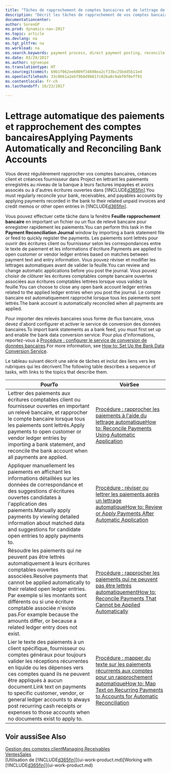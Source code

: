 ```yaml
---
title: "Tâches de rapprochement de comptes bancaires et de lettrage de paiements d'écritures connexes"
description: "Décrit les tâches de rapprochement de vos comptes bancaires, client, et fournisseur, valider des règlements ou des frais, et lettrer des paiements automatiquement."
documentationcenter: 
author: SorenGP
ms.prod: dynamics-nav-2017
ms.topic: article
ms.devlang: na
ms.tgt_pltfrm: na
ms.workload: na
ms.search.keywords: payment process, direct payment posting, reconcile payment, expenses, cash receipts
ms.date: 03/29/2017
ms.author: sgroespe
ms.translationtype: HT
ms.sourcegitcommit: b9b1f062ee6009f34698ea2cf33bc25bdd5b11e4
ms.openlocfilehash: 33c0661a2ebf9b8d9b817c026a8c9abf0f0eff91
ms.contentlocale: fr-ch
ms.lasthandoff: 10/23/2017

---
```

# <a name="applying-payments-automatically-and-reconciling-bank-accounts"></a><span data-ttu-id="6f6fe-103">Lettrage automatique des paiements et rapprochement des comptes bancaires</span><span class="sxs-lookup"><span data-stu-id="6f6fe-103">Applying Payments Automatically and Reconciling Bank Accounts</span></span>
<span data-ttu-id="6f6fe-104">Vous devez régulièrement rapprocher vos comptes bancaires, créances client et créances fournisseur dans Project en lettrant les paiements enregistrés au niveau de la banque à leurs factures impayées et avoirs associés ou à d'autres écritures ouvertes dans [!INCLUDE[d365fin](includes/d365fin_long_md.md)].</span><span class="sxs-lookup"><span data-stu-id="6f6fe-104">You must regularly reconcile your bank, receivables, and payables accounts by applying payments recorded in the bank to their related unpaid invoices and credit memos or other open entries in [!INCLUDE[d365fin](includes/d365fin_long_md.md)].</span></span>  

<span data-ttu-id="6f6fe-105">Vous pouvez effectuer cette tâche dans la fenêtre **Feuille rapprochement bancaire** en important un fichier ou un flux de relevé bancaire pour enregistrer rapidement les paiements.</span><span class="sxs-lookup"><span data-stu-id="6f6fe-105">You can perform this task in the **Payment Reconciliation Journal** window by importing a bank statement file or feed to quickly register the payments.</span></span> <span data-ttu-id="6f6fe-106">Les paiements sont lettrés pour ouvrir des écritures client ou fournisseur selon les correspondances entre le texte de paiement et les informations d'écriture.</span><span class="sxs-lookup"><span data-stu-id="6f6fe-106">Payments are applied to open customer or vendor ledger entries based on matches between payment text and entry information.</span></span> <span data-ttu-id="6f6fe-107">Vous pouvez réviser et modifier les lettrages automatiques avant de valider la feuille.</span><span class="sxs-lookup"><span data-stu-id="6f6fe-107">You can review and change automatic applications before you post the journal.</span></span> <span data-ttu-id="6f6fe-108">Vous pouvez choisir de clôturer les écritures comptables compte bancaire ouvertes associées aux écritures comptables lettrées lorsque vous validez la feuille.</span><span class="sxs-lookup"><span data-stu-id="6f6fe-108">You can choose to close any open bank account ledger entries related to the applied ledger entries when you post the journal.</span></span> <span data-ttu-id="6f6fe-109">Le compte bancaire est automatiquement rapproché lorsque tous les paiements sont lettrés.</span><span class="sxs-lookup"><span data-stu-id="6f6fe-109">The bank account is automatically reconciled when all payments are applied.</span></span>  

<span data-ttu-id="6f6fe-110">Pour importer des relevés bancaires sous forme de flux bancaire, vous devez d'abord configurer et activer le service de conversion des données bancaires.</span><span class="sxs-lookup"><span data-stu-id="6f6fe-110">To import bank statements as a bank feed, you must first set up and enable the bank data conversion service.</span></span> <span data-ttu-id="6f6fe-111">Pour plus d'informations, reportez-vous à [Procédure : configurer le service de conversion de données bancaires](bank-how-setup-bank-data-conversion-service.md).</span><span class="sxs-lookup"><span data-stu-id="6f6fe-111">For more information, see [How to: Set Up the Bank Data Conversion Service](bank-how-setup-bank-data-conversion-service.md).</span></span>  

<span data-ttu-id="6f6fe-112">Le tableau suivant décrit une série de tâches et inclut des liens vers les rubriques qui les décrivent.</span><span class="sxs-lookup"><span data-stu-id="6f6fe-112">The following table describes a sequence of tasks, with links to the topics that describe them.</span></span>  

| <span data-ttu-id="6f6fe-113">Pour</span><span class="sxs-lookup"><span data-stu-id="6f6fe-113">To</span></span> | <span data-ttu-id="6f6fe-114">Voir</span><span class="sxs-lookup"><span data-stu-id="6f6fe-114">See</span></span> |
| --- | --- |
| <span data-ttu-id="6f6fe-115">Lettrer des paiements aux écritures comptables client ou fournisseur ouvertes en important un relevé bancaire, et rapprocher le compte bancaire lorsque tous les paiements sont lettrés.</span><span class="sxs-lookup"><span data-stu-id="6f6fe-115">Apply payments to open customer or vendor ledger entries by importing a bank statement, and reconcile the bank account when all payments are applied.</span></span> |[<span data-ttu-id="6f6fe-116">Procédure : rapprocher les paiements à l'aide du lettrage automatique</span><span class="sxs-lookup"><span data-stu-id="6f6fe-116">How to: Reconcile Payments Using Automatic Application</span></span>](receivables-how-reconcile-payments-auto-application.md) |
| <span data-ttu-id="6f6fe-117">Appliquer manuellement les paiements en affichant les informations détaillées sur les données de correspondance et des suggestions d'écritures ouvertes candidates à l'application des paiements.</span><span class="sxs-lookup"><span data-stu-id="6f6fe-117">Manually apply payments by viewing detailed information about matched data and suggestions for candidate open entries to apply payments to.</span></span> |[<span data-ttu-id="6f6fe-118">Procédure : réviser ou lettrer les paiements après un lettrage automatique</span><span class="sxs-lookup"><span data-stu-id="6f6fe-118">How to: Review or Apply Payments After Automatic Application</span></span>](receivables-how-review-apply-payments-auto-application.md) |
| <span data-ttu-id="6f6fe-119">Résoudre les paiements qui ne peuvent pas être lettrés automatiquement à leurs écritures comptables ouvertes associées.</span><span class="sxs-lookup"><span data-stu-id="6f6fe-119">Resolve payments that cannot be applied automatically to their related open ledger entries.</span></span> <span data-ttu-id="6f6fe-120">Par exemple si les montants sont différents ou si une écriture comptable associée n'existe pas.</span><span class="sxs-lookup"><span data-stu-id="6f6fe-120">For example because the amounts differ, or because a related ledger entry does not exist.</span></span> |[<span data-ttu-id="6f6fe-121">Procédure : rapprocher les paiements qui ne peuvent pas être lettrés automatiquement</span><span class="sxs-lookup"><span data-stu-id="6f6fe-121">How to: Reconcile Payments That Cannot be Applied Automatically</span></span>](receivables-how-reconcile-payments-cannot-apply-auto.md) |
| <span data-ttu-id="6f6fe-122">Lier le texte des paiements à un client spécifique, fournisseur ou comptes généraux pour toujours valider les réceptions récurrentes en liquide ou les dépenses vers ces comptes quand ils ne peuvent être appliqués à aucun document.</span><span class="sxs-lookup"><span data-stu-id="6f6fe-122">Link text on payments to specific customer, vendor, or general ledger accounts to always post recurring cash receipts or expenses to those accounts when no documents exist to apply to.</span></span> |[<span data-ttu-id="6f6fe-123">Procédure : mapper du texte sur les paiements récurrents aux comptes pour un rapprochement automatique</span><span class="sxs-lookup"><span data-stu-id="6f6fe-123">How to: Map Text on Recurring Payments to Accounts for Automatic Reconciliation</span></span>](receivables-how-map-text-recurring-payments-accounts-auto-reconcilliation.md) |

## <a name="see-also"></a><span data-ttu-id="6f6fe-124">Voir aussi</span><span class="sxs-lookup"><span data-stu-id="6f6fe-124">See Also</span></span>
[<span data-ttu-id="6f6fe-125">Gestion des comptes client</span><span class="sxs-lookup"><span data-stu-id="6f6fe-125">Managing Receivables</span></span>](receivables-manage-receivables.md)  
[<span data-ttu-id="6f6fe-126">Ventes</span><span class="sxs-lookup"><span data-stu-id="6f6fe-126">Sales</span></span>](sales-manage-sales.md)  
<span data-ttu-id="6f6fe-127">[Utilisation de [!INCLUDE[d365fin](includes/d365fin_md.md)]](ui-work-product.md)</span><span class="sxs-lookup"><span data-stu-id="6f6fe-127">[Working with [!INCLUDE[d365fin](includes/d365fin_md.md)]](ui-work-product.md)</span></span>

